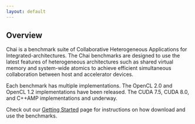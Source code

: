 ```yaml
---
layout: default
---
```


  <h2>Overview</h2>

  Chai is a benchmark suite of Collaborative Heterogeneous Applications for Integrated-architectures.
  The Chai benchmarks are designed to use the latest features of heterogeneous architectures such as shared virtual memory and system-wide atomics to achieve efficient simultaneous collaboration between host and accelerator devices.

  Each benchmark has multiple implementations.
  The OpenCL 2.0 and OpenCL 1.2 implementations have been released.
  The CUDA 7.5, CUDA 8.0, and C++AMP implementations and underway.

  Check out our [Getting Started](gettingstarted) page for instructions on how download and use the benchmarks.

